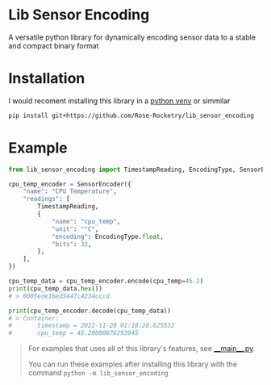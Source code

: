# Lib Sensor Encoding
A versatile python library for dynamically encoding sensor data to a stable and compact binary format

# Installation
I would recoment installing this library in a [python venv](https://docs.python.org/3/library/venv.html) or simmilar
```sh
pip install git+https://github.com/Rose-Rocketry/lib_sensor_encoding
```

# Example
```python
from lib_sensor_encoding import TimestampReading, EncodingType, SensorEncoder

cpu_temp_encoder = SensorEncoder({
    "name": "CPU Temperature",
    "readings": [
        TimestampReading,
        {
            "name": "cpu_temp",
            "unit": "°C",
            "encoding": EncodingType.float,
            "bits": 32,
        },
    ],
})

cpu_temp_data = cpu_temp_encoder.encode(cpu_temp=45.2)
print(cpu_temp_data.hex())
# > 0005ede1bed5447c4234cccd

print(cpu_temp_encoder.decode(cpu_temp_data))
# > Container: 
#       timestamp = 2022-11-20 01:18:28.625532
#       cpu_temp = 45.20000076293945
```

> For examples that uses all of this library's features, see [\_\_main__.py](./lib_sensor_encoding/__main__.py).
> 
> You can run these examples after installing this library with the command `python -m lib_sensor_encoding`
